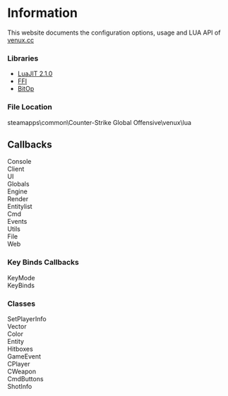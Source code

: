 # Information

This website documents the configuration options, usage and LUA API of [venux.cc](https://venux.cc)

### Libraries

* [LuaJIT 2.1.0](https://github.com/LuaJIT/LuaJIT)
* [FFI](https://luajit.org/ext_ffi.html)
* [BitOp](https://bitop.luajit.org/api.html)

### File Location

steamapps\common\Counter-Strike Global Offensive\venux\lua

## Callbacks

Console  
Client  
UI  
Globals  
Engine  
Render  
Entitylist  
Cmd  
Events  
Utils  
File  
Web

### Key Binds Callbacks

KeyMode  
KeyBinds

### Classes

SetPlayerInfo  
Vector  
Color  
Entity  
Hitboxes  
GameEvent  
CPlayer  
CWeapon  
CmdButtons  
ShotInfo



